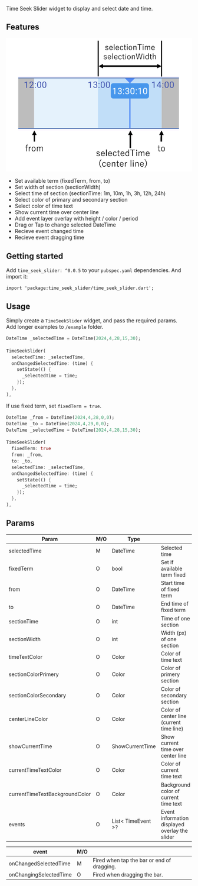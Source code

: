 <!--
This README describes the package. If you publish this package to pub.dev,
this README's contents appear on the landing page for your package.

For information about how to write a good package README, see the guide for
[writing package pages](https://dart.dev/guides/libraries/writing-package-pages).

For general information about developing packages, see the Dart guide for
[creating packages](https://dart.dev/guides/libraries/create-library-packages)
and the Flutter guide for
[developing packages and plugins](https://flutter.dev/developing-packages).
-->

Time Seek Slider widget to display and select date and time.

## Features

![](doc/images/time_seek_slider_001.png)

- Set available term (fixedTerm, from, to)
- Set width of section (sectionWidth)
- Select time of section (sectionTime: 1m, 10m, 1h, 3h, 12h, 24h)
- Select color of primary and secondary section
- Select color of time text
- Show current time over center line
- Add event layer overlay with height / color / period
- Drag or Tap to change selected DateTime
- Recieve event changed time
- Recieve event dragging time

## Getting started

Add `time_seek_slider: ^0.0.5` to your `pubspec.yaml` dependencies. And import it:
```
import 'package:time_seek_slider/time_seek_slider.dart';
```

## Usage

Simply create a `TimeSeekSlider` widget, and pass the required params.   
Add longer examples to `/example` folder.
```dart
DateTime _selectedTime = DateTime(2024,4,28,15,30);

TimeSeekSlider(
  selectedTime: _selectedTime,
  onChangedSelectedTime: (time) {
    setState(() {
      _selectedTime = time;
    });
  },
),
```

If use fixed term, set `fixedTerm = true`.
```dart
DateTime _from = DateTime(2024,4,28,0,0);
DateTime _to = DateTime(2024,4,29,0,0);
DateTime _selectedTime = DateTime(2024,4,28,15,30);

TimeSeekSlider(
  fixedTerm: true
  from: _from,
  to: _to,
  selectedTime: _selectedTime,
  onChangedSelectedTime: (time) {
    setState(() {
      _selectedTime = time;
    });
  },
),
```


## Params

| Param | M/O | Type |  |
|--|--|--|--|
| selectedTime | M | DateTime | Selected time |
| fixedTerm | O | bool | Set if available term fixed |
| from | O | DateTime | Start time of fixed term |
| to | O | DateTime | End time of fixed term |
| sectionTime | O | int | Time of one section |
| sectionWidth | O | int | Width (px) of one section |
| timeTextColor | O | Color | Color of time text |
| sectionColorPrimery | O | Color | Color of primery section |
| sectionColorSecondary | O | Color | Color of secondary section |
| centerLineColor | O | Color | Color of center line (current time line) |
| showCurrentTime | O | ShowCurrentTime | Show current time over center line |
| currentTimeTextColor | O | Color | Color of current time text |
| currentTimeTextBackgroundColor | O | Color | Background color of current time text |
| events | O | List< TimeEvent >? | Event information displayed overlay the slider |


| event | M/O |  |
|--|--|--|
| onChangedSelectedTime  | M | Fired when tap the bar or end of dragging. |
| onChangingSelectedTime | O | Fired when dragging the bar. |

